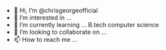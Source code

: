 - 👋 Hi, I’m @chrisgeorgeofficial
- 👀 I’m interested in ...
- 🌱 I’m currently learning ... B.tech computer science 
- 💞️ I’m looking to collaborate on ...
- 📫 How to reach me ...

<!---
Crz2k03/Crz2k03 is a ✨ special ✨ repository because its `README.md` (this file) appears on your GitHub profile.
You can click the Preview link to take a look at your changes.
--->

